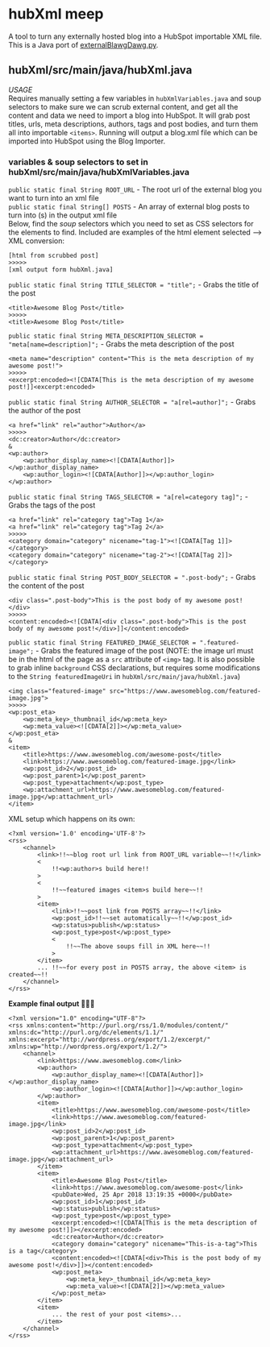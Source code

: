# hubXml meep
A tool to turn any externally hosted blog into a HubSpot importable XML file. This is a Java port of [externalBlawgDawg.py](https://github.com/williamspiro/blawgDawg/blob/master/externalBlawgDawg.py).

## hubXml/src/main/java/hubXml.java
_USAGE_  
Requires manually setting a few variables in `hubXmlVariables.java` and soup selectors to make sure we can scrub external content, and get all the content and data we need to import a blog into HubSpot. It will grab post titles, urls, meta descriptions, authors, tags and post bodies, and turn them all into importable `<items>`. Running will output a blog.xml file which can be imported into HubSpot using the Blog Importer.    

### __variables & soup selectors to set in hubXml/src/main/java/hubXmlVariables.java__
`public static final String ROOT_URL` - The root url of the external blog you want to turn into an xml file  
`public static final String[] POSTS` - An array of external blog posts to turn into <item>(s) in the output xml file  
Below, find the _soup_ selectors which you need to set as CSS selectors for the elements to find. Included are examples of the html element selected --> XML conversion:
```
[html from scrubbed post]
>>>>>
[xml output form hubXml.java]
```
`public static final String TITLE_SELECTOR = "title";` - Grabs the title of the post  
```
<title>Awesome Blog Post</title>
>>>>>
<title>Awesome Blog Post</title> 
```
`public static final String META_DESCRIPTION_SELECTOR = "meta[name=description]";` - Grabs the meta description of the post  
```
<meta name="description" content="This is the meta description of my awesome post!"> 
>>>>>
<excerpt:encoded><![CDATA[This is the meta description of my awesome post!]]<excerpt:encoded>
```
`public static final String AUTHOR_SELECTOR = "a[rel=author]";` - Grabs the author of the post  
```
<a href="link" rel="author">Author</a>
>>>>>
<dc:creator>Author</dc:creator>
&
<wp:author>
    <wp:author_display_name><![CDATA[Author]]></wp:author_display_name>
    <wp:author_login><![CDATA[Author]]></wp:author_login>
</wp:author>
```
`public static final String TAGS_SELECTOR = "a[rel=category tag]";` - Grabs the tags of the post  
```
<a href="link" rel="category tag">Tag 1</a>
<a href="link" rel="category tag">Tag 2</a>
>>>>>
<category domain="category" nicename="tag-1"><![CDATA[Tag 1]]></category>
<category domain="category" nicename="tag-2"><![CDATA[Tag 2]]></category>
```
`public static final String POST_BODY_SELECTOR = ".post-body";` - Grabs the content of the post  
```
<div class=".post-body">This is the post body of my awesome post!</div>
>>>>>
<content:encoded><![CDATA[<div class=".post-body">This is the post body of my awesome post!</div>]]</content:encoded>
```
`public static final String FEATURED_IMAGE_SELECTOR = ".featured-image";` - Grabs the featured image of the post (NOTE: the image url must be in the html of the page as a `src` attribute of `<img>` tag. It is also possible to grab inline `background` CSS declarations, but requires some modifications to the `String featuredImageUri` in `hubXml/src/main/java/hubXml.java`)
```
<img class="featured-image" src="https://www.awesomeblog.com/featured-image.jpg">
>>>>>
<wp:post_eta>
    <wp:meta_key>_thumbnail_id</wp:meta_key>
    <wp:meta_value><![CDATA[2]]></wp:meta_value>
</wp:post_eta>
&
<item>
    <title>https://www.awesomeblog.com/awesome-post</title>
    <link>https://www.awesomeblog.com/featured-image.jpg</link>
    <wp:post_id>2</wp:post_id>
    <wp:post_parent>1</wp:post_parent>
    <wp:post_type>attachment</wp:post_type>
    <wp:attachment_url>https://www.awesomeblog.com/featured-image.jpg</wp:attachment_url>
</item>

```
XML setup which happens on its own:
```
<?xml version='1.0' encoding='UTF-8'?>
<rss>
    <channel>
        <link>!!~~blog root url link from ROOT_URL variable~~!!</link>
        <
            !!<wp:author>s build here!!
        >
        <
            !!~~featured images <item>s build here~~!!
        >
        <item>
            <link>!!~~post link from POSTS array~~!!</link>
            <wp:post_id>!!~~set automatically~~!!</wp:post_id>
            <wp:status>publish</wp:status>
            <wp:post_type>post</wp:post_type>
            <
                !!~~The above soups fill in XML here~~!!
            >
        </item>
        ... !!~~for every post in POSTS array, the above <item> is created~~!!
    </channel>
</rss>
```
__Example final output :tada::rocket::dancers:__
```
<?xml version="1.0" encoding="UTF-8"?>
<rss xmlns:content="http://purl.org/rss/1.0/modules/content/" xmlns:dc="http://purl.org/dc/elements/1.1/" xmlns:excerpt="http://wordpress.org/export/1.2/excerpt/" xmlns:wp="http://wordpress.org/export/1.2/">
    <channel>
        <link>https://www.awesomeblog.com</link>
        <wp:author>
            <wp:author_display_name><![CDATA[Author]]></wp:author_display_name>
            <wp:author_login><![CDATA[Author]]></wp:author_login>
        </wp:author>
        <item>
            <title>https://www.awesomeblog.com/awesome-post</title>
            <link>https://www.awesomeblog.com/featured-image.jpg</link>
            <wp:post_id>2</wp:post_id>
            <wp:post_parent>1</wp:post_parent>
            <wp:post_type>attachment</wp:post_type>
            <wp:attachment_url>https://www.awesomeblog.com/featured-image.jpg</wp:attachment_url>
        </item>
        <item>
            <title>Awesome Blog Post</title>
            <link>https://www.awesomeblog.com/awesome-post</link>
            <pubDate>Wed, 25 Apr 2018 13:19:35 +0000</pubDate>
            <wp:post_id>1</wp:post_id>
            <wp:status>publish</wp:status>
            <wp:post_type>post</wp:post_type>
            <excerpt:encoded><![CDATA[This is the meta description of my awesome post!]]></excerpt:encoded>
            <dc:creator>Author</dc:creator>
            <category domain="category" nicename="This-is-a-tag">This is a tag</category>
            <content:encoded><![CDATA[<div>This is the post body of my awesome post!</div>]]></content:encoded>
            <wp:post_meta>
                <wp:meta_key>_thumbnail_id</wp:meta_key>
                <wp:meta_value><![CDATA[2]]></wp:meta_value>
            </wp:post_meta>
        </item>
        <item>
            ... the rest of your post <items>...
        </item>
    </channel>
</rss>

```
